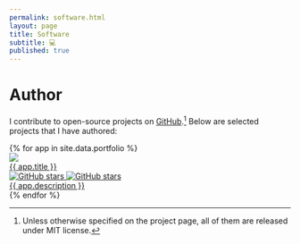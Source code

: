 ```yaml
---
permalink: software.html 
layout: page 
title: Software 
subtitle: 💻 
published: true
---
```


<!--
> "If you’re not contributing to open source, if your GitHub profile is not full of projects and commits, your “value” as a software developer is low, simply because this lack of open source activity tells everybody that you’re not passionate about software development and are simply working for money."
> -- <cite>Yegor Bugayenko</cite>
-->

# Author

I contribute to open-source projects on <a href="https://github.com/cesarsotovalero"><i class="fab fa-github"></i></a> [GitHub](https://github.com/cesarsotovalero).[^1]
Below are selected projects that I have authored:

  <div id="portfolio">
    <div id="tiles-big">
      {% for app in site.data.portfolio %}
	    <div class="tile">
          <a class="applink" href="{{ app.url }}">
            <img class="appimg" src="../img/logos/{{ app.img }}" />
            <div class="apptitle">{{ app.title }}</div>
            <div class="gh-stats">
                <img class="gh-stat" src="//img.shields.io/github/stars/{{ app.stars }}" alt="GitHub stars">
                <img class="gh-stat" src="//img.shields.io/github/forks/{{ app.stars }}" alt="GitHub stars">
            </div>
            <div class="appdesc">{{ app.description }}</div>
          </a>
        </div>
	  {% endfor %}
    </div>
  </div>



[//]: # (see https://github.com/slarse/slarse/blob/master/README.md for more inspiration)


[^1]: Unless otherwise specified on the project page, all of them are released under MIT license.
